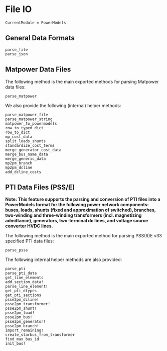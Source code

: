 # File IO

```@meta
CurrentModule = PowerModels
```

## General Data Formats

```@docs
parse_file
parse_json
```

## Matpower Data Files

The following method is the main exported methods for parsing Matpower data files:

```@docs
parse_matpower
```

We also provide the following (internal) helper methods:

```@docs
parse_matpower_file
parse_matpower_string
matpower_to_powermodels
row_to_typed_dict
row_to_dict
mp_cost_data
split_loads_shunts
standardize_cost_terms
merge_generator_cost_data
merge_bus_name_data
merge_generic_data
mp2pm_branch
mp2pm_dcline
add_dcline_costs
```

## PTI Data Files (PSS/E)

**Note: This feature supports the parsing and conversion of PTI files into a
PowerModels format for the following power network components: buses, loads,
shunts (fixed and approximation of switched), branches, two-winding and
three-winding transformers (incl. magnetizing admittance), generators,
two-terminal dc lines, and voltage source converter HVDC lines.**

The following method is the main exported method for parsing PSS(R)E v33
specified PTI data files:

```@docs
parse_psse
```

The following internal helper methods are also provided:

```@docs
parse_pti
parse_pti_data
get_line_elements
add_section_data!
parse_line_element!
get_pti_dtypes
get_pti_sections
psse2pm_dcline!
psse2pm_transformer!
psse2pm_shunt!
psse2pm_load!
psse2pm_bus!
psse2pm_generator!
psse2pm_branch!
import_remaining!
create_starbus_from_transformer
find_max_bus_id
init_bus!
```
